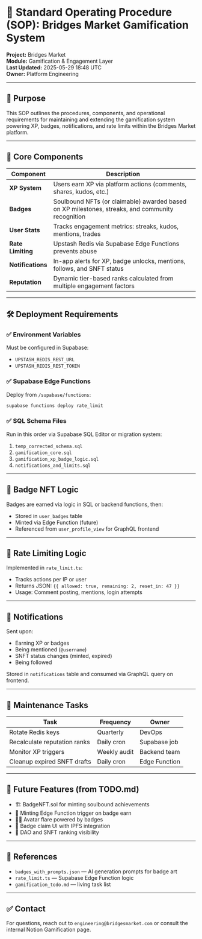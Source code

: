 # 📘 Standard Operating Procedure (SOP): Bridges Market Gamification System

**Project:** Bridges Market  
**Module:** Gamification & Engagement Layer  
**Last Updated:** 2025-05-29 18:48 UTC  
**Owner:** Platform Engineering  

---

## 🎯 Purpose

This SOP outlines the procedures, components, and operational requirements for maintaining and extending the gamification system powering XP, badges, notifications, and rate limits within the Bridges Market platform.

---

## 🧱 Core Components

| Component | Description |
|----------|-------------|
| **XP System** | Users earn XP via platform actions (comments, shares, kudos, etc.) |
| **Badges** | Soulbound NFTs (or claimable) awarded based on XP milestones, streaks, and community recognition |
| **User Stats** | Tracks engagement metrics: streaks, kudos, mentions, trades |
| **Rate Limiting** | Upstash Redis via Supabase Edge Functions prevents abuse |
| **Notifications** | In-app alerts for XP, badge unlocks, mentions, follows, and SNFT status |
| **Reputation** | Dynamic tier-based ranks calculated from multiple engagement factors |

---

## 🛠 Deployment Requirements

### ✅ Environment Variables
Must be configured in Supabase:
- `UPSTASH_REDIS_REST_URL`
- `UPSTASH_REDIS_REST_TOKEN`

### ✅ Supabase Edge Functions
Deploy from `/supabase/functions`:
```bash
supabase functions deploy rate_limit
```

### ✅ SQL Schema Files
Run in this order via Supabase SQL Editor or migration system:
1. `temp_corrected_schema.sql`
2. `gamification_core.sql`
3. `gamification_xp_badge_logic.sql`
4. `notifications_and_limits.sql`

---

## 🧬 Badge NFT Logic

Badges are earned via logic in SQL or backend functions, then:
- Stored in `user_badges` table
- Minted via Edge Function (future)
- Referenced from `user_profile_view` for GraphQL frontend

---

## 🚦 Rate Limiting Logic

Implemented in `rate_limit.ts`:
- Tracks actions per IP or user
- Returns JSON: `{{ allowed: true, remaining: 2, reset_in: 47 }}`
- Usage: Comment posting, mentions, login attempts

---

## 📩 Notifications

Sent upon:
- Earning XP or badges
- Being mentioned (`@username`)
- SNFT status changes (minted, expired)
- Being followed

Stored in `notifications` table and consumed via GraphQL query on frontend.

---

## 📌 Maintenance Tasks

| Task | Frequency | Owner |
|------|-----------|-------|
| Rotate Redis keys | Quarterly | DevOps |
| Recalculate reputation ranks | Daily cron | Supabase job |
| Monitor XP triggers | Weekly audit | Backend team |
| Cleanup expired SNFT drafts | Daily cron | Edge Function |

---

## 🧾 Future Features (from TODO.md)

- 🏗 BadgeNFT.sol for minting soulbound achievements
- 🧬 Minting Edge Function trigger on badge earn
- 🧑‍🎤 Avatar flare powered by badges
- 🎒 Badge claim UI with IPFS integration
- 🧠 DAO and SNFT ranking visibility

---

## 📎 References

- `badges_with_prompts.json` — AI generation prompts for badge art
- `rate_limit.ts` — Supabase Edge Function logic
- `gamification_todo.md` — living task list

---

## ✅ Contact

For questions, reach out to `engineering@bridgesmarket.com` or consult the internal Notion Gamification page.
